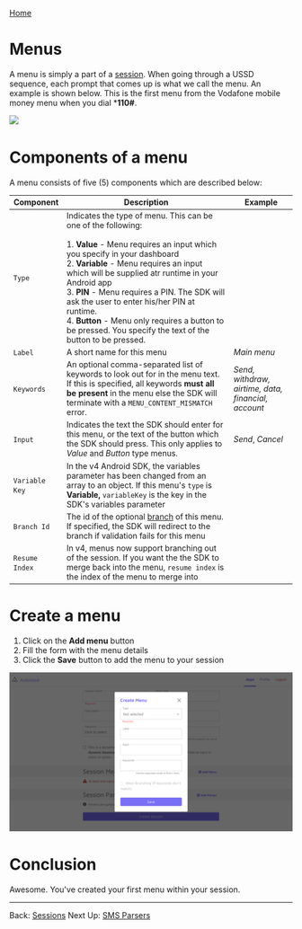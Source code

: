 [Home](./README.md)

# Menus

A menu is simply a part of a [session](./02.Sessions.md). When going through a USSD sequence, each prompt that comes up is what we call the menu. An example is shown below. This is the first menu from the Vodafone mobile money menu when you dial ***110#**.

![](./assets/0301.png)

# Components of a menu

A menu consists of five (5) components which are described below:

| Component      | Description                                                  | Example                                             |
| -------------- | ------------------------------------------------------------ | --------------------------------------------------- |
| `Type`         | Indicates the type of menu. This can be one of the following:<br /><br />1. **Value** - Menu requires an input which you specify in your dashboard<br/>2. **Variable** - Menu requires an input which will be supplied atr runtime in your Android app<br/>3. **PIN** - Menu requires a PIN. The SDK will ask the user to enter his/her PIN at runtime.<br/>4. **Button** - Menu only requires a button to be pressed. You specify the text of the button to be pressed. |                                                     |
| `Label`        | A short name for this menu                                   | *Main menu*                                         |
| `Keywords`     | An optional comma-separated list of keywords to look out for in the menu text. <br />If this is specified, all keywords **must all be present** in the menu else the SDK will terminate with a `MENU_CONTENT_MISMATCH` error. | *Send, withdraw, airtime, data, financial, account* |
| `Input`        | Indicates the text the SDK should enter for this menu, or the text of the button which the SDK should press. This only applies to *Value* and *Button* type menus. | *Send*, *Cancel*                                    |
| `Variable Key` | In the v4 Android SDK, the variables parameter has been changed from an array to an object. If this menu's `type` is **Variable,**  `variableKey` is the key in the SDK's variables parameter |                                                     |
| `Branch Id`    | The id of the optional [branch](05.Branches.md) of this menu. If specified, the SDK will redirect to the branch if validation fails for this menu |                                                     |
| `Resume Index` | In v4, menus now support branching out of the session. If you want the the SDK to merge back into the menu, `resume index` is the index of the menu to merge into |                                                     |

# Create a menu

1. Click on the **Add menu** button
2. Fill the form with the menu details
3. Click the **Save** button to add the menu to your session

![](./assets/0302.png)

# Conclusion

Awesome. You've created your first menu within your session.



---

Back: [Sessions](./02.Sessions.md)    Next Up: [SMS Parsers](./04.Parsers.md)
